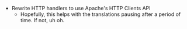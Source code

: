 - Rewrite HTTP handlers to use Apache's HTTP Clients API
  - Hopefully, this helps with the translations pausing after a period of time.
    If not, uh oh.